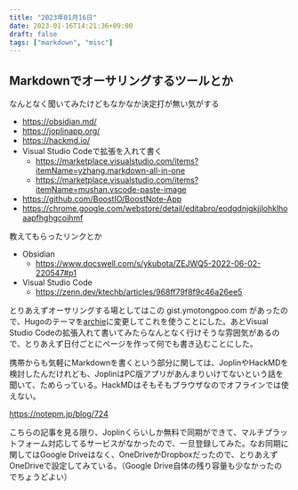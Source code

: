 ```yaml
---
title: "2023年01月16日"
date: 2023-01-16T14:21:36+09:00
draft: false
tags: ["markdown", "misc"]
---
```


## Markdownでオーサリングするツールとか

なんとなく聞いてみたけどもなかなか決定打が無い気がする

* <https://obsidian.md/>
* <https://joplinapp.org/>
* <https://hackmd.io/>
* Visual Studio Codeで拡張を入れて書く
  * <https://marketplace.visualstudio.com/items?itemName=yzhang.markdown-all-in-one>
  * <https://marketplace.visualstudio.com/items?itemName=mushan.vscode-paste-image>
* <https://github.com/BoostIO/BoostNote-App>
* <https://chrome.google.com/webstore/detail/editabro/eodgdnjgkjjlohklhoaapfhghgcoihmf>

教えてもらったリンクとか

* Obsidian
  * <https://www.docswell.com/s/ykubota/ZEJWQ5-2022-06-02-220547#p1>
* Visual Studio Code
  * <https://zenn.dev/ktechb/articles/968ff79f8f9c46a26ee5>

とりあえずオーサリングする場としてはこの gist.ymotongpoo.com があったので、Hugoのテーマを[archie](https://github.com/athul/archie)に変更してこれを使うことにした。あとVisual Studio Codeの拡張入れて書いてみたらなんとなく行けそうな雰囲気があるので、とりあえず日付ごとにページを作って何でも書き込むことにした。

携帯からも気軽にMarkdownを書くという部分に関しては、JoplinやHackMDを検討したんだけれども、JoplinはPC版アプリがあんまりいけてないという話を聞いて、ためらっている。HackMDはそもそもブラウザなのでオフラインでは使えない。

<https://notepm.jp/blog/724>

こちらの記事を見る限り、Joplinくらいしか無料で同期ができて、マルチプラットフォーム対応してるサービスがなかったので、一旦登録してみた。なお同期に関してはGoogle Driveはなく、OneDriveかDropboxだったので、とりあえずOneDriveで設定してみている。（Google Drive自体の残り容量も少なかったのでちょうどよい）
